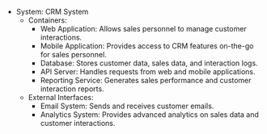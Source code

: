- System: CRM System
  - Containers:
    - Web Application: Allows sales personnel to manage customer interactions.
    - Mobile Application: Provides access to CRM features on-the-go for sales personnel.
    - Database: Stores customer data, sales data, and interaction logs.
    - API Server: Handles requests from web and mobile applications.
    - Reporting Service: Generates sales performance and customer interaction reports.
  - External Interfaces:
    - Email System: Sends and receives customer emails.
    - Analytics System: Provides advanced analytics on sales data and customer interactions.
